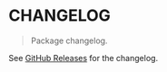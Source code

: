 # CHANGELOG

> Package changelog.

See [GitHub Releases](https://github.com/stdlib-js/types/releases) for the changelog.